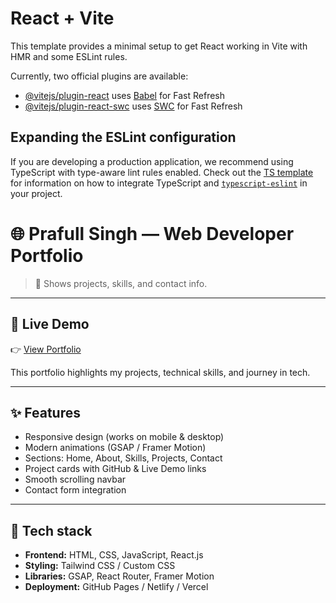 # React + Vite

This template provides a minimal setup to get React working in Vite with HMR and some ESLint rules.

Currently, two official plugins are available:

- [@vitejs/plugin-react](https://github.com/vitejs/vite-plugin-react/blob/main/packages/plugin-react) uses [Babel](https://babeljs.io/) for Fast Refresh
- [@vitejs/plugin-react-swc](https://github.com/vitejs/vite-plugin-react/blob/main/packages/plugin-react-swc) uses [SWC](https://swc.rs/) for Fast Refresh

## Expanding the ESLint configuration

If you are developing a production application, we recommend using TypeScript with type-aware lint rules enabled. Check out the [TS template](https://github.com/vitejs/vite/tree/main/packages/create-vite/template-react-ts) for information on how to integrate TypeScript and [`typescript-eslint`](https://typescript-eslint.io) in your project.

# 🌐 Prafull Singh — Web Developer Portfolio
> 🎯 Shows projects, skills, and contact info.

---

## 🔗 Live Demo
👉 [View Portfolio](https://portfolio-prafull.netlify.app/)  


This portfolio highlights my projects, technical skills, and journey in tech.

---

## ✨ Features
- Responsive design (works on mobile & desktop)
- Modern animations (GSAP / Framer Motion)
- Sections: Home, About, Skills, Projects, Contact
- Project cards with GitHub & Live Demo links
- Smooth scrolling navbar
- Contact form integration

---

## 🧰 Tech stack
- **Frontend:** HTML, CSS, JavaScript, React.js
- **Styling:** Tailwind CSS / Custom CSS
- **Libraries:** GSAP, React Router, Framer Motion
- **Deployment:** GitHub Pages / Netlify / Vercel

